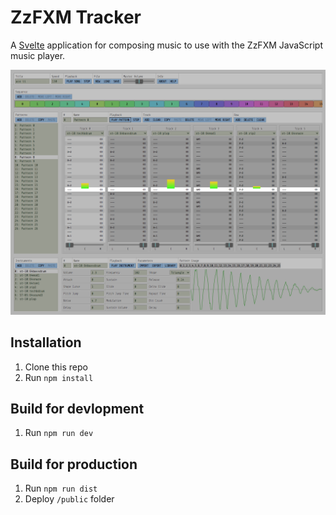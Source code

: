 # ZzFXM Tracker

A [Svelte](https://svelte.dev/) application for composing music to use with the ZzFXM JavaScript music player.

![Screen shot of the ZzFXM tracker interface](screenshot.png)

## Installation

1. Clone this repo
2. Run `npm install`

## Build for devlopment

1. Run `npm run dev`

## Build for production

1. Run `npm run dist`
2. Deploy `/public` folder

